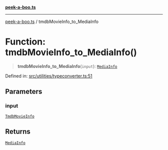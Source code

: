 [**peek-a-boo.ts**](../README.md)

***

[peek-a-boo.ts](../globals.md) / tmdbMovieInfo\_to\_MediaInfo

# Function: tmdbMovieInfo\_to\_MediaInfo()

> **tmdbMovieInfo\_to\_MediaInfo**(`input`): [`MediaInfo`](../interfaces/MediaInfo.md)

Defined in: [src/utilities/typeconverter.ts:51](https://github.com/WinterSunset95/peek-a-boo.ts/blob/8815e721cff6128fa9f7e41ee6186f9acba0c30f/src/utilities/typeconverter.ts#L51)

## Parameters

### input

[`TmdbMovieInfo`](../interfaces/TmdbMovieInfo.md)

## Returns

[`MediaInfo`](../interfaces/MediaInfo.md)

